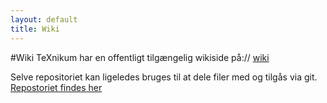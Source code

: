 ```yaml
---
layout: default
title: Wiki
---
```


#Wiki
TeXnikum har en offentligt tilgængelig wikiside på://
[wiki](https://github.com/TeXnikum/TeXnikum/wiki)

Selve repositoriet kan ligeledes bruges til at dele filer med og tilgås via git.
[Repostoriet findes her](https://github.com/TeXnikum/TeXnikum)
